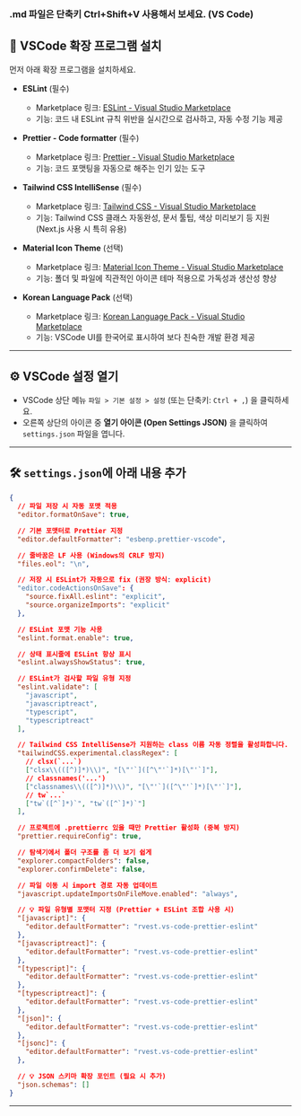 ### .md 파일은 단축키 Ctrl+Shift+V 사용해서 보세요. (VS Code)

## 🧩 VSCode 확장 프로그램 설치

먼저 아래 확장 프로그램을 설치하세요.

- **ESLint** (필수)
  - Marketplace 링크: [ESLint - Visual Studio Marketplace](https://marketplace.visualstudio.com/items?itemName=dbaeumer.vscode-eslint)
  - 기능: 코드 내 ESLint 규칙 위반을 실시간으로 검사하고, 자동 수정 기능 제공

- **Prettier - Code formatter** (필수)
  - Marketplace 링크: [Prettier - Visual Studio Marketplace](https://marketplace.visualstudio.com/items?itemName=esbenp.prettier-vscode)
  - 기능: 코드 포맷팅을 자동으로 해주는 인기 있는 도구

- **Tailwind CSS IntelliSense** (필수)
  - Marketplace 링크: [Tailwind CSS - Visual Studio Marketplace](https://marketplace.visualstudio.com/items?itemName=bradlc.vscode-tailwindcss)
  - 기능: Tailwind CSS 클래스 자동완성, 문서 툴팁, 색상 미리보기 등 지원 (Next.js 사용 시 특히 유용)

- **Material Icon Theme** (선택)
  - Marketplace 링크: [Material Icon Theme - Visual Studio Marketplace](https://marketplace.visualstudio.com/items?itemName=pkief.material-icon-theme)
  - 기능: 폴더 및 파일에 직관적인 아이콘 테마 적용으로 가독성과 생산성 향상

- **Korean Language Pack** (선택)
  - Marketplace 링크: [Korean Language Pack - Visual Studio Marketplace](https://marketplace.visualstudio.com/items?itemName=MS-CEINTL.vscode-language-pack-ko)
  - 기능: VSCode UI를 한국어로 표시하여 보다 친숙한 개발 환경 제공

---

## ⚙️ VSCode 설정 열기

- VSCode 상단 메뉴 `파일 > 기본 설정 > 설정` (또는 단축키: `Ctrl + ,`) 을 클릭하세요.
- 오른쪽 상단의 아이콘 중 **열기 아이콘 (Open Settings JSON)** 을 클릭하여 `settings.json` 파일을 엽니다.

---

## 🛠️ `settings.json`에 아래 내용 추가

```json
{
  // 파일 저장 시 자동 포맷 적용
  "editor.formatOnSave": true,

  // 기본 포맷터로 Prettier 지정
  "editor.defaultFormatter": "esbenp.prettier-vscode",

  // 줄바꿈은 LF 사용 (Windows의 CRLF 방지)
  "files.eol": "\n",

  // 저장 시 ESLint가 자동으로 fix (권장 방식: explicit)
  "editor.codeActionsOnSave": {
    "source.fixAll.eslint": "explicit",
    "source.organizeImports": "explicit"
  },

  // ESLint 포맷 기능 사용
  "eslint.format.enable": true,

  // 상태 표시줄에 ESLint 항상 표시
  "eslint.alwaysShowStatus": true,

  // ESLint가 검사할 파일 유형 지정
  "eslint.validate": [
    "javascript",
    "javascriptreact",
    "typescript",
    "typescriptreact"
  ],

  // Tailwind CSS IntelliSense가 지원하는 class 이름 자동 정렬을 활성화합니다.
  "tailwindCSS.experimental.classRegex": [
    // clsx(`...`)
    ["clsx\\(([^)]*)\\)", "[\"'`]([^\"'`]*)[\"'`]"],
    // classnames('...')
    ["classnames\\(([^)]*)\\)", "[\"'`]([^\"'`]*)[\"'`]"],
    // tw`...`
    ["tw`([^`]*)`", "tw`([^`]*)`"]
  ],

  // 프로젝트에 .prettierrc 있을 때만 Prettier 활성화 (중복 방지)
  "prettier.requireConfig": true,

  // 탐색기에서 폴더 구조를 좀 더 보기 쉽게
  "explorer.compactFolders": false,
  "explorer.confirmDelete": false,

  // 파일 이동 시 import 경로 자동 업데이트
  "javascript.updateImportsOnFileMove.enabled": "always",

  // 💡 파일 유형별 포맷터 지정 (Prettier + ESLint 조합 사용 시)
  "[javascript]": {
    "editor.defaultFormatter": "rvest.vs-code-prettier-eslint"
  },
  "[javascriptreact]": {
    "editor.defaultFormatter": "rvest.vs-code-prettier-eslint"
  },
  "[typescript]": {
    "editor.defaultFormatter": "rvest.vs-code-prettier-eslint"
  },
  "[typescriptreact]": {
    "editor.defaultFormatter": "rvest.vs-code-prettier-eslint"
  },
  "[json]": {
    "editor.defaultFormatter": "rvest.vs-code-prettier-eslint"
  },
  "[jsonc]": {
    "editor.defaultFormatter": "rvest.vs-code-prettier-eslint"
  },

  // 💡 JSON 스키마 확장 포인트 (필요 시 추가)
  "json.schemas": []
}
```

---
